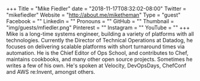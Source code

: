 +++
Title = "Mike Fiedler"
date = "2018-11-17T08:32:02-08:00"
Twitter = "mikefiedler"
Website = "http://about.me/miketheman"
Type = "guest"
Facebook = ""
Linkedin = ""
Pronouns = ""
GitHub = ""
Thumbnail = "img/guests/mfiedler.png"
Pinterest = ""
Instagram = ""
YouTube = ""
+++
Mike is a long-time systems engineer, building a variety of platforms with all technologies. Currently the Director of Technical Operations at Datadog, he focuses on delivering scalable platforms with short turnaround times via automation. He is the Chief Editor of Ops School, and contributes to Chef, maintains cookbooks, and many other open source projects. Sometimes he writes a few of his own. He's spoken at Velocity, DevOpsDays, ChefConf and AWS re:Invent, amongst others.
